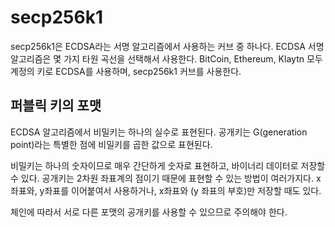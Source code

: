 # secp256k1

secp256k1은 ECDSA라는 서명 알고리즘에서 사용하는 커브 중 하나다. ECDSA
서명 알고리즘은 몇 가지 타원 곡선을 선택해서 사용한다. BitCoin,
Ethereum, Klaytn 모두 계정의 키로 ECDSA를 사용하며, secp256k1 커브를 사용한다.

## 퍼블릭 키의 포맷

ECDSA 알고리즘에서 비밀키는 하나의 실수로 표현된다. 공개키는
G(generation point)라는 특별한 점에 비밀키를 곱한 값으로 표현된다.

비밀키는 하나의 숫자이므로 매우 간단하게 숫자로 표현하고, 바이너리
데이터로 저장할 수 있다. 공개키는 2차원 좌표계의 점이기 때문에 표현할
수 있는 방법이 여러가지다. x좌표와, y좌표를 이어붙여서 사용하거나,
x좌표와 (y 좌표의 부호)만 저장할 때도 있다.

체인에 따라서 서로 다른 포맷의 공개키를 사용할 수 있으므로 주의해야
한다.

